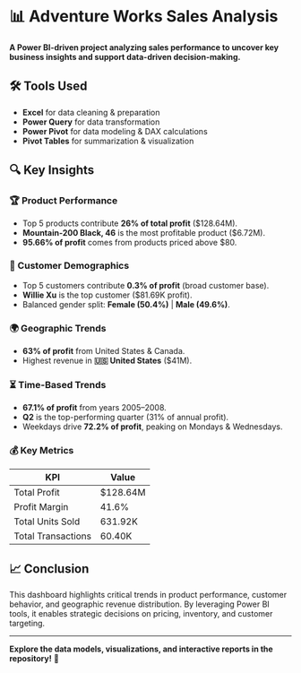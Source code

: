 # 📊 Adventure Works Sales Analysis  

**A Power BI-driven project analyzing sales performance to uncover key business insights and support data-driven decision-making.**  

## 🛠️ Tools Used  
- **Excel** for data cleaning & preparation  
- **Power Query** for data transformation  
- **Power Pivot** for data modeling & DAX calculations  
- **Pivot Tables** for summarization & visualization  

## 🔍 Key Insights  

### 🏆 Product Performance  
- Top 5 products contribute **26% of total profit** ($128.64M).  
- **Mountain-200 Black, 46** is the most profitable product ($6.72M).  
- **95.66% of profit** comes from products priced above $80.  

### 👥 Customer Demographics  
- Top 5 customers contribute **0.3% of profit** (broad customer base).  
- **Willie Xu** is the top customer ($81.69K profit).  
- Balanced gender split: **Female (50.4%)** | **Male (49.6%)**.  

### 🌍 Geographic Trends  
- **63% of profit** from United States & Canada.  
- Highest revenue in **🇺🇸 United States** ($41M).  

### ⏳ Time-Based Trends  
- **67.1% of profit** from years 2005–2008.  
- **Q2** is the top-performing quarter (31% of annual profit).  
- Weekdays drive **72.2% of profit**, peaking on Mondays & Wednesdays.  

### 💰 Key Metrics  
| **KPI**               | **Value**         |  
|------------------------|-------------------|  
| Total Profit          | $128.64M         |  
| Profit Margin         | 41.6%            |  
| Total Units Sold      | 631.92K          |  
| Total Transactions    | 60.40K           |  

## 📈 Conclusion  
This dashboard highlights critical trends in product performance, customer behavior, and geographic revenue distribution. By leveraging Power BI tools, it enables strategic decisions on pricing, inventory, and customer targeting.  

---  
**Explore the data models, visualizations, and interactive reports in the repository!** 🚀  
